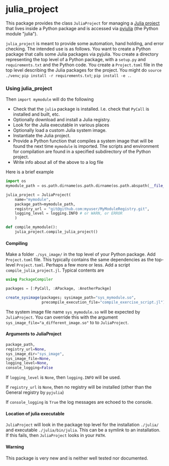 # julia_project

This package provides the class `JuliaProject` for managing a
[Julia project](https://pkgdocs.julialang.org/v1.7/environments/) that lives inside
a Python package and is accessed via [pyjulia](https://github.com/JuliaPy/pyjulia) (the Python module "julia").

`julia_project` is meant to provide some automation, hand holding, and error checking.
The intended use is as follows. You want to create a Python package that calls some Julia packages
via pyjulia. You create a directory representing the top level of a Python package, with
a `setup.py` and `requirements.txt` and the Python code. You create a `Project.toml` file
in the top level describing the Julia packages for the project. You might do
`source ./venv`; `pip install -r requirements.txt`; `pip install -e .`.

### Using julia_project

Then `import mymodule` will do the following

* Check that the `julia` package is installed. I.e. check that `PyCall` is installed and built, etc.
* Optionally download and install a Julia registry.
* Look for the Julia executable in various places
* Optionally load a custom Julia system image.
* Instantiate the Julia project.
* Provide a Python function that compiles a system image that will be found the next
  time `mymodule` is imported. The scripts and environment for compilation are found in
  a specified subdirectory of the Python project.
* Write info about all of the above to a log file

Here is a brief example

```python
import os
mymodule_path = os.path.dirname(os.path.dirname(os.path.abspath(__file__)))

julia_project = JuliaProject(
    name="mymodule",
    package_path=mymodule_path,
    registry_url = "git@github.com:myuser/MyModuleRegistry.git",
    logging_level = logging.INFO # or WARN, or ERROR
    )

def compile_mymodule():
    julia_project.compile_julia_project()
``` 

#### Compiling

Make a folder `./sys_image/` in the top level of your Python package. Add `Project.toml` file.
This typically contains the same dependencies as the top-level `Project.toml`. Perhaps a few
more or less.
Add a script `compile_julia_project.jl`. Typical contents are
```julia
using PackageCompiler

packages = [:PyCall, :APackage, :AnotherPackge]

create_sysimage(packages; sysimage_path="sys_mymodule.so",
                precompile_execution_file="compile_exercise_script.jl")
```
The system image file name `sys_mymodule.so` will be expected by `JuliaProject`.
You can override this with the argument `sys_image_file="a_different_image.so"` to
to `JuliaProject`.

#### Arguments to JuliaProject

```python
package_path,
registry_url=None,
sys_image_dir="sys_image",
sys_image_file=None,
logging_level=None,
console_logging=False
```

If `logging_level` is `None`, then `logging.INFO` will be used.

If `registry_url` is `None`, then no registry will be installed (other than
the General registry by `pyjulia`)

If `console_logging` is `True` the log messages are echoed to the console.

#### Location of julia executable

`JuliaProject` will look in the package top level for the installation `./julia/` and
executable `./julia/bin/julia`. This can be a symlink to an installation. If this
fails, then `JuliaProject` looks in your `PATH`.

#### Warning

This package is very new and is neither well tested nor documented.
